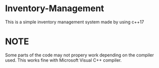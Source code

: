 # Inventory-Management
This is a simple inventory management system made by using c++17
# NOTE
Some parts of the code may not propery work depending on the compiler used.
This works fine with Microsoft Visual C++ compiler.

